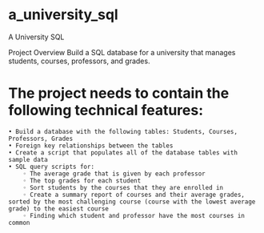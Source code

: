 # a_university_sql
A University SQL

Project Overview
Build a SQL database for a university that manages students, courses, professors, and grades.

# The project needs to contain the following technical features:
    • Build a database with the following tables: Students, Courses, Professors, Grades 
    • Foreign key relationships between the tables 
    • Create a script that populates all of the database tables with sample data 
    • SQL query scripts for: 
        ◦ The average grade that is given by each professor 
        ◦ The top grades for each student 
        ◦ Sort students by the courses that they are enrolled in 
        ◦ Create a summary report of courses and their average grades, sorted by the most challenging course (course with the lowest average grade) to the easiest course 
        ◦ Finding which student and professor have the most courses in common 
